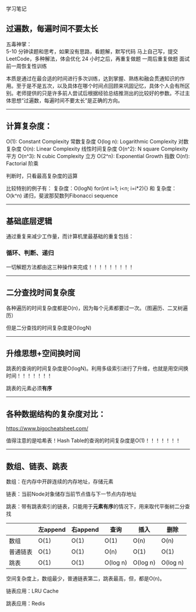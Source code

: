 学习笔记



## 过遍数，每遍时间不要太长

五毒神掌：	
5-10 分钟读题和思考，如果没有思路，看题解，默写代码
马上自己写，提交LeetCode，多种解法，体会优化
24 小时之后，再重复做题
一周后重复做题
面试前一周恢复性训练

本质是通过在最合适的时间进行多次训练，达到掌握、熟练和融会贯通知识的作用。至于是不是五次，以及具体在哪个时间点回顾来巩固记忆，具体个人会有所区别。老师提供的只是许多前人尝试后根据经验总结推测出的比较好的参数。不过主体思想“过遍数，每遍时间不要太长”是正确的方向。



----------------------------------

## 计算复杂度：

O(1): Constant Complexity 常数复杂度
O(log n): Logarithmic Complexity 对数复杂度
O(n): Linear Complexity 线性时间复杂度
O(n^2): N square Complexity 平方
O(n^3): N cubic Complexity 立方
O(2^n): Exponential Growth 指数
O(n!): Factorial 阶乘

判断时，只看最高复杂度的运算

比较特别的例子有：
	复杂度：O(logN)
		for(int i=1; i<n; i=i*2){}
和
	复杂度：O(k^n)
		递归，斐波那契数列Fibonacci sequence



-----------------------------

## 基础底层逻辑

通过重复来减少工作量，而计算机里最基础的重复包括：

### 循环、判断、递归

一切解题方法都由这三种操作来完成！！！！！！！！！



-------------------------------

## 二分查找时间复杂度

各种遍历的时间复杂度都是O(n)，因为每个元素都要过一次。（图遍历、二叉树遍历）

但是二分查找的时间复杂度是O(logN)



----------------------------------------------------------------------------------------------------------------------------------------

## 升维思想+空间换时间

跳表的查询的时间复杂度是O(logN)。利用多级索引进行了升维，也就是用空间换时间！！！！！！！

跳表的元素必须**有序**



----------------------------------------------------------------------------------------------------------

## 各种数据结构的复杂度对比：

https://www.bigocheatsheet.com/

值得注意的是哈希表！Hash Table的查询的时间复杂度是O(1)！！！！！！！



----------------------------------

## 数组、链表、跳表

数组：在内存中开辟连续的内存地址，存储元素

链表：当前Node对象储存当前节点值与下一节点内存地址

跳表：带有跳表索引的链表，只能用于**元素有序**的情况下，用来取代平衡树二分查找

|          | 左append | 右append | 查询     | 插入     | 删除     |
| -------- | -------- | -------- | -------- | -------- | -------- |
| 数组     | O(1)     | O(1)     | O(1)     | O(n)     | O(n)     |
| 普通链表 | O(1)     | O(1)     | O(n)     | O(1)     | O(1)     |
| 跳表     | O(1)     | O(1)     | O(log n) | O(log n) | O(log n) |

空间复杂度上，数组最少，普通链表第二，跳表最高，但，都是O(n)。

链表应用：LRU Cache

跳表应用：Redis
